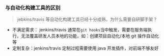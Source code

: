 ### 与自动化构建工具的区别

> jebkins/travis 等自动化构建工具已经十分成熟，为什么需要自研脚手架？

- 不满足需求： jenkins/travis 通常在`git hooks`当中触发，需要在服务端执行，无法覆盖研发人员本地的功能，如：创建项目自动化/本地 git 操作自动化等
- 定制复杂：jenkins/travis 定制过程需要使用 java 开发插件，对前端不够友好
